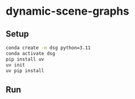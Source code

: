 # dynamic-scene-graphs

## Setup

```bash
conda create -n dsg python=3.11
conda activate dsg
pip install uv 
uv init
uv pip install 
```

## Run